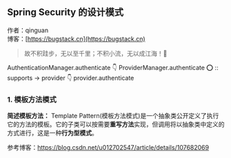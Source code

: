 ## Spring Security 的设计模式

作者：qinguan
<br/>博客：[https://bugstack.cn](https://bugstack.cn)

> 故不积跬步，无以至千里；不积小流，无以成江海！🌻


AuthenticationManager.authenticate
👇
ProviderManager.authenticate
⭕ :: supports -> provider 
👇
provider.authenticate

### 1. 模板方法模式

**简述模板方法：**
Template Pattern(模板方法模式)是一个抽象类公开定义了执行它的方法的模板。它的子类可以按需要**重写方法**实现，但调用将以抽象类中定义的方式进行，这是一种**行为型模式**。












参考博客：https://blog.csdn.net/u012702547/article/details/107682069

















